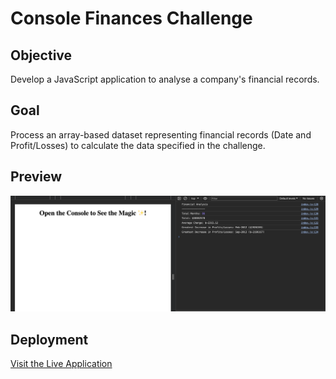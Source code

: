 # Console Finances Challenge

## Objective
Develop a JavaScript application to analyse a company's financial records.

## Goal
Process an array-based dataset representing financial records (Date and Profit/Losses) to calculate the data specified in the challenge.

## Preview
  ![Preview Image](./assets/images/preview.png)

## Deployment
  [Visit the Live Application](https://calebtkjordan.github.io/Console-Finances/)
